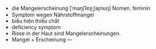 - die Mangelerscheinung	[ˈmaŋl̩ʔɛɐ̯ˌʃaɪ̯nʊŋ]	Nomen, feminin
- Symptom wegen Nährstoffmangel
- biểu hiện thiếu chất
- deficiency symptom
- Risse in der Haut sind Mangelerscheinungen.
- Mangel + Erscheinung	—
